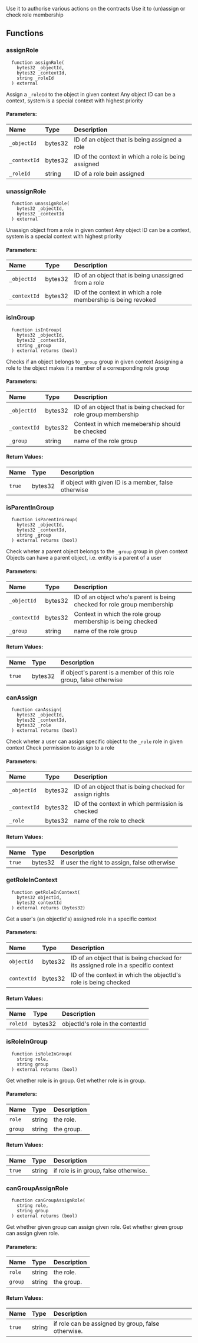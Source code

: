 Use it to authorise various actions on the contracts
Use it to (un)assign or check role membership
## Functions
### assignRole
```solidity
  function assignRole(
    bytes32 _objectId,
    bytes32 _contextId,
    string _roleId
  ) external
```
Assign a `_roleId` to the object in given context
Any object ID can be a context, system is a special context with highest priority
#### Parameters:
| Name | Type | Description                                                          |
| :--- | :--- | :------------------------------------------------------------------- |
|`_objectId` | bytes32 | ID of an object that is being assigned a role
|`_contextId` | bytes32 | ID of the context in which a role is being assigned
|`_roleId` | string | ID of a role bein assigned
### unassignRole
```solidity
  function unassignRole(
    bytes32 _objectId,
    bytes32 _contextId
  ) external
```
Unassign object from a role in given context
Any object ID can be a context, system is a special context with highest priority
#### Parameters:
| Name | Type | Description                                                          |
| :--- | :--- | :------------------------------------------------------------------- |
|`_objectId` | bytes32 | ID of an object that is being unassigned from a role
|`_contextId` | bytes32 | ID of the context in which a role membership is being revoked
### isInGroup
```solidity
  function isInGroup(
    bytes32 _objectId,
    bytes32 _contextId,
    string _group
  ) external returns (bool)
```
Checks if an object belongs to `_group` group in given context
Assigning a role to the object makes it a member of a corresponding role group
#### Parameters:
| Name | Type | Description                                                          |
| :--- | :--- | :------------------------------------------------------------------- |
|`_objectId` | bytes32 | ID of an object that is being checked for role group membership
|`_contextId` | bytes32 | Context in which memebership should be checked
|`_group` | string | name of the role group
#### Return Values:
| Name                           | Type          | Description                                                                  |
| :----------------------------- | :------------ | :--------------------------------------------------------------------------- |
|`true`| bytes32 | if object with given ID is a member, false otherwise
### isParentInGroup
```solidity
  function isParentInGroup(
    bytes32 _objectId,
    bytes32 _contextId,
    string _group
  ) external returns (bool)
```
Check wheter a parent object belongs to the `_group` group in given context
Objects can have a parent object, i.e. entity is a parent of a user
#### Parameters:
| Name | Type | Description                                                          |
| :--- | :--- | :------------------------------------------------------------------- |
|`_objectId` | bytes32 | ID of an object who's parent is being checked for role group membership
|`_contextId` | bytes32 | Context in which the role group membership is being checked
|`_group` | string | name of the role group
#### Return Values:
| Name                           | Type          | Description                                                                  |
| :----------------------------- | :------------ | :--------------------------------------------------------------------------- |
|`true`| bytes32 | if object's parent is a member of this role group, false otherwise
### canAssign
```solidity
  function canAssign(
    bytes32 _objectId,
    bytes32 _contextId,
    bytes32 _role
  ) external returns (bool)
```
Check wheter a user can assign specific object to the `_role` role in given context
Check permission to assign to a role
#### Parameters:
| Name | Type | Description                                                          |
| :--- | :--- | :------------------------------------------------------------------- |
|`_objectId` | bytes32 | ID of an object that is being checked for assign rights
|`_contextId` | bytes32 | ID of the context in which permission is checked
|`_role` | bytes32 | name of the role to check
#### Return Values:
| Name                           | Type          | Description                                                                  |
| :----------------------------- | :------------ | :--------------------------------------------------------------------------- |
|`true`| bytes32 | if user the right to assign, false otherwise
### getRoleInContext
```solidity
  function getRoleInContext(
    bytes32 objectId,
    bytes32 contextId
  ) external returns (bytes32)
```
Get a user's (an objectId's) assigned role in a specific context
#### Parameters:
| Name | Type | Description                                                          |
| :--- | :--- | :------------------------------------------------------------------- |
|`objectId` | bytes32 | ID of an object that is being checked for its assigned role in a specific context
|`contextId` | bytes32 | ID of the context in which the objectId's role is being checked
#### Return Values:
| Name                           | Type          | Description                                                                  |
| :----------------------------- | :------------ | :--------------------------------------------------------------------------- |
|`roleId`| bytes32 | objectId's role in the contextId
### isRoleInGroup
```solidity
  function isRoleInGroup(
    string role,
    string group
  ) external returns (bool)
```
Get whether role is in group.
Get whether role is in group.
#### Parameters:
| Name | Type | Description                                                          |
| :--- | :--- | :------------------------------------------------------------------- |
|`role` | string | the role.
|`group` | string | the group.
#### Return Values:
| Name                           | Type          | Description                                                                  |
| :----------------------------- | :------------ | :--------------------------------------------------------------------------- |
|`true`| string | if role is in group, false otherwise.
### canGroupAssignRole
```solidity
  function canGroupAssignRole(
    string role,
    string group
  ) external returns (bool)
```
Get whether given group can assign given role.
Get whether given group can assign given role.
#### Parameters:
| Name | Type | Description                                                          |
| :--- | :--- | :------------------------------------------------------------------- |
|`role` | string | the role.
|`group` | string | the group.
#### Return Values:
| Name                           | Type          | Description                                                                  |
| :----------------------------- | :------------ | :--------------------------------------------------------------------------- |
|`true`| string | if role can be assigned by group, false otherwise.

